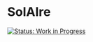 # SolAIre

[![Status: Work in Progress](https://img.shields.io/badge/Status-Work%20in%20Progress-yellow)](https://shields.io/)



